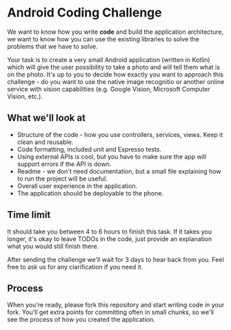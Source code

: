 # Android Coding Challenge
We want to know how you write **code** and build the application architecture, we want to know how you can use the existing libraries to solve the problems that we have to solve.

Your task is to create a very small Android application (written in Kotlin) which will give the user possibility to take a photo and will tell them what is on the photo. It's up to you to decide how exactly you want to approach this challenge - do you want to use the native image recognitio or another online service with vision capabilities (e.g. Google Vision, Microsoft Computer Vision, etc.).

## What we'll look at
- Structure of the code - how you use controllers, services, views. Keep it clean and reusable.
- Code formatting, included unit and Espresso tests.
- Using external APIs is cool, but you have to make sure the app will support errors if the API is down.
- Readme - we don't need documentation, but a small file explaining how to run the project will be useful.
- Overall user experience in the application.
- The application should be deployable to the phone.

## Time limit
It should take you between 4 to 6 hours to finish this task. If it takes you longer, it's okay to leave TODOs in the code, just provide an explanation what you would still finish there.

After sending the challenge we'll wait for 3 days to hear back from you. Feel free to ask us for any clarification if you need it.

## Process
When you're ready, please fork this repository and start writing code in your fork. You'll get extra points for committing often in small chunks, so we'll see the process of how you created the application.

